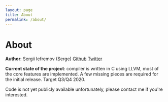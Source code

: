 ```yaml
---
layout: page
title: About
permalink: /about/
---
```

# About

__Author__: Sergii Iefremov (Serge) [Github](https://github.com/iefserge) [Twitter](https://twitter.com/iefserge)

__Current state of the project__: compiler is written in C using LLVM, most of the core
features are implemented. A few missing pieces are required for the initial release. Target Q3/Q4 2020.

Code is not yet publicly available unfortunately, please contact me if you're interested.
